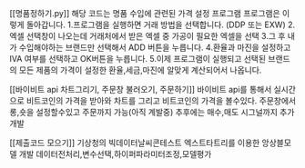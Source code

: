 [[명품정하기.py]]
해당 코드는 명품 수입에 관련된 가격 설정 프로그램
프로그램은 이렇게 돌아갑니다.
1.프로그램을 실행하면 거래 방법을 선택합니다. (DDP 또는 EXW)
2.엑셀 선택창이 나오는데 거래처에서 받은 엑셀 중 가공이 필요한 엑셀을 선택
3.그 후 내가 수입해야하는 브랜드만 선택해서 ADD 버튼을 누릅니다.
4.환율과 마진을 설정하고 IVA 여부를 선택하고 OK버튼을 누릅니다.
5.이제 프로그램이 실행되고 선택된 브랜드의 모든 제품의 가격이 설정한 환율,세금,마진에 알맞게 계산되어서 나옵니다.

[[바이비트 api 차트그리기, 주문창 불러오기, 주문하기]]
바이비트 api를 통해서 실시간으로 비트코인의 가격을 받아와 차트를 그리고 비트코인의 가격을 볼수있다.
주문창에서 롱,숏을 설정할수있고 주문까지 가능(아직 계발중)
추후에는 매수,매도 시그널까지 추가 개발

[[제출코드 모으기]]
기상청의 빅데이터날씨콘테스트 엑스트타트리를 이용한 앙상블모델 개발
데이터전처리,변수선택,하이퍼파라미터조정,모델평가
